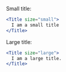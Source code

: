 Small title:

```jsx
<Title size="small">
  I am a small title
</Title>
```

Large title:


```jsx
<Title size="large">
  I am a large title.
</Title>
```
